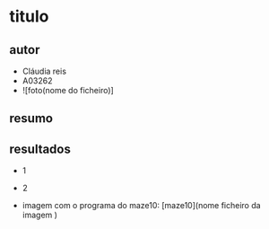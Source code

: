 # titulo

## autor
- Cláudia reis 
- A03262
- ![foto(nome do ficheiro)]
## resumo



## resultados 

* 1
* 2

* imagem com o programa do maze10: [maze10](nome ficheiro da imagem )